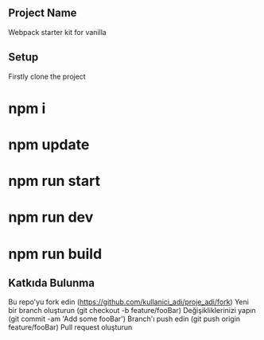 ## Project Name

Webpack starter kit for vanilla

## Setup

Firstly clone the project


# npm i
# npm update

# npm run start
# npm run dev
# npm run build

## Katkıda Bulunma
Bu repo'yu fork edin (https://github.com/kullanici_adi/proje_adi/fork)
Yeni bir branch oluşturun (git checkout -b feature/fooBar)
Değişikliklerinizi yapın (git commit -am 'Add some fooBar')
Branch'ı push edin (git push origin feature/fooBar)
Pull request oluşturun

